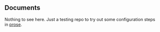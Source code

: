 ## Documents

Nothing to see here. Just a testing repo to try out some configuration steps
in [prose](http://prose.io).
